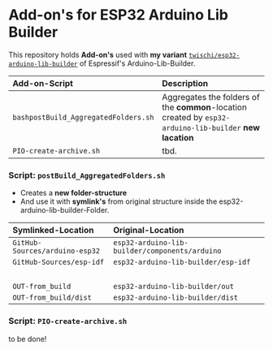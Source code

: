# Add-on's for ESP32 Arduino Lib Builder

This repository holds **Add-on's** used with **my variant** [`twischi/esp32-arduino-lib-builder`](https://github.com/twischi/esp32-arduino-lib-builder) of Espressif's Arduino-Lib-Builder.

| Add-on-Script  | Description &nbsp;&nbsp;|
|:------------ | :--------------------------------------------------|
| ```bashpostBuild_AggregatedFolders.sh``` | Aggregates the folders of the **common**-location created by ```esp32-arduino-lib-builder``` **new lacation** |
| ```PIO-create-archive.sh``` | tbd.|

### Script: ```postBuild_AggregatedFolders.sh```

- Creates a **new folder-structure**
- And use it with  **symlink's** from original structure inside the esp32-arduino-lib-builder-Folder.

| Symlinked-Location | Original-Location|  
|:------------ | :--------------------------------------------------|
|`GitHub-Sources/arduino-esp32`| `esp32-arduino-lib-builder/components/arduino` |
|`GitHub-Sources/esp-idf`| `esp32-arduino-lib-builder/esp-idf` |
| &nbsp; | &nbsp; |
|```OUT-from_build```| ```esp32-arduino-lib-builder/out``` |
|```OUT-from_build/dist```| ```esp32-arduino-lib-builder/dist``` |

### Script: ```PIO-create-archive.sh```

to be done!